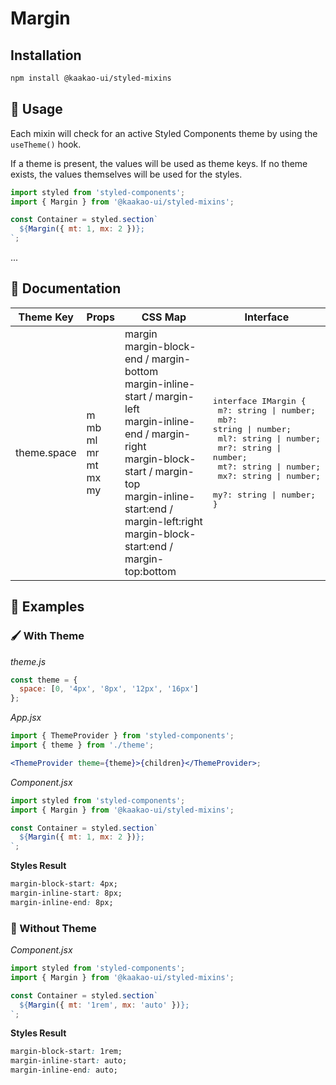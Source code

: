 # Margin

## Installation

```sh
npm install @kaakao-ui/styled-mixins
```

## 🔧 Usage

Each mixin will check for an active Styled Components theme by using the `useTheme()` hook.

If a theme is present, the values will be used as theme keys. If no theme exists, the values themselves will be used for the styles.

```jsx
import styled from 'styled-components';
import { Margin } from '@kaakao-ui/styled-mixins';

const Container = styled.section`
  ${Margin({ mt: 1, mx: 2 })};
`;
```

...

## 📓 Documentation

| Theme Key   | Props                                             | CSS Map                                                                                                                                                                                                                                                               | Interface                                                                                                                                                                                                                                       |
| ----------- | ------------------------------------------------- | --------------------------------------------------------------------------------------------------------------------------------------------------------------------------------------------------------------------------------------------------------------------- | ----------------------------------------------------------------------------------------------------------------------------------------------------------------------------------------------------------------------------------------------- |
| theme.space | m<br />mb<br />ml<br />mr<br />mt<br />mx<br />my | margin<br /> margin-block-end / margin-bottom<br /> margin-inline-start / margin-left<br /> margin-inline-end / margin-right<br /> margin-block-start / margin-top<br /> margin-inline-start:end / margin-left:right<br /> margin-block-start:end / margin-top:bottom | <pre>interface IMargin {<br /> m?: string \| number;<br /> mb?: string \| number;<br /> ml?: string \| number;<br /> mr?: string \| number;<br /> mt?: string \| number;<br /> mx?: string \| number;<br /> my?: string \| number;<br />}</pre> |

## 🚀 Examples

### 🖌️ With Theme

_theme.js_

```js
const theme = {
  space: [0, '4px', '8px', '12px', '16px']
};
```

_App.jsx_

```jsx
import { ThemeProvider } from 'styled-components';
import { theme } from './theme';

<ThemeProvider theme={theme}>{children}</ThemeProvider>;
```

_Component.jsx_

```jsx
import styled from 'styled-components';
import { Margin } from '@kaakao-ui/styled-mixins';

const Container = styled.section`
  ${Margin({ mt: 1, mx: 2 })};
`;
```

**Styles Result**

```css
margin-block-start: 4px;
margin-inline-start: 8px;
margin-inline-end: 8px;
```

### 🌈 Without Theme

_Component.jsx_

```jsx
import styled from 'styled-components';
import { Margin } from '@kaakao-ui/styled-mixins';

const Container = styled.section`
  ${Margin({ mt: '1rem', mx: 'auto' })};
`;
```

**Styles Result**

```css
margin-block-start: 1rem;
margin-inline-start: auto;
margin-inline-end: auto;
```
